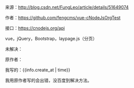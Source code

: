 来源：http://blog.csdn.net/FungLeo/article/details/51649074

作者：https://github.com/fengcms/vue-cNodeJsOrgTest

接口：https://cnodejs.org/api

vue，jQuery，Bootstrap，laypage.js（分页）

未解决：

原作者：<span class="badge" v-text="info.create_at | time"></span>

我写的：<span class="badge">{{info.create_at | time}}</span>

我用原作者写的会出错，没百度到解决方法。